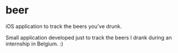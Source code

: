 # beer

iOS application to track the beers you've drunk.

Small application developed just to track the beers I drank during an internship in Belgium. :)
